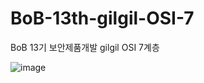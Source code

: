# BoB-13th-gilgil-OSI-7
BoB 13기 보안제품개발 gilgil OSI 7계층


![image](https://github.com/user-attachments/assets/8cb2ad4a-3a83-442d-b22d-8a4932d27aed)
